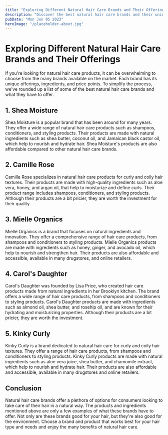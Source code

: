 ```yaml
---
title: "Exploring Different Natural Hair Care Brands and Their Offerings"
description: "Discover the best natural hair care brands and their unique offerings. Learn about ingredients, prices, and more!"
pubDate: "Mon Jun 05 2023"
heroImage: "/placeholder-about.jpg"
---
```


# Exploring Different Natural Hair Care Brands and Their Offerings

If you&#39;re looking for natural hair care products, it can be overwhelming to choose from the many brands available on the market. Each brand has its unique offerings, ingredients, and price points. To simplify the process, we&#39;ve rounded up a list of some of the best natural hair care brands and what they have to offer.

## 1. Shea Moisture

Shea Moisture is a popular brand that has been around for many years. They offer a wide range of natural hair care products such as shampoos, conditioners, and styling products. Their products are made with natural ingredients such as shea butter, coconut oil, and Jamaican black castor oil, which help to nourish and hydrate hair. Shea Moisture&#39;s products are also affordable compared to other natural hair care brands.

## 2. Camille Rose

Camille Rose specializes in natural hair care products for curly and coily hair textures. Their products are made with high-quality ingredients such as aloe vera, honey, and argan oil, that help to moisturize and define curls. Their product range includes shampoos, conditioners, and styling products. Although their products are a bit pricier, they are worth the investment for their quality.

## 3. Mielle Organics

Mielle Organics is a brand that focuses on natural ingredients and innovation. They offer a comprehensive range of hair care products, from shampoos and conditioners to styling products. Mielle Organics products are made with ingredients such as honey, ginger, and avocado oil, which help to nourish and strengthen hair. Their products are also affordable and accessible, available in many drugstores, and online retailers.

## 4. Carol&#39;s Daughter

Carol&#39;s Daughter was founded by Lisa Price, who created hair care products made from natural ingredients in her Brooklyn kitchen. The brand offers a wide range of hair care products, from shampoos and conditioners to styling products. Carol&#39;s Daughter products are made with ingredients such as almond oil, shea butter, and rosehip oil, and are known for their hydrating and moisturizing properties. Although their products are a bit pricier, they are worth the investment.

## 5. Kinky Curly

Kinky Curly is a brand dedicated to natural hair care for curly and coily hair textures. They offer a range of hair care products, from shampoos and conditioners to styling products. Kinky Curly products are made with natural ingredients such as aloe vera juice, shea butter, and chamomile extract, which help to nourish and hydrate hair. Their products are also affordable and accessible, available in many drugstores and online retailers.

## Conclusion

Natural hair care brands offer a plethora of options for consumers looking to take care of their hair in a natural way. The products and ingredients mentioned above are only a few examples of what these brands have to offer. Not only are these brands good for your hair, but they&#39;re also good for the environment. Choose a brand and product that works best for your hair type and needs and enjoy the many benefits of natural hair care.
